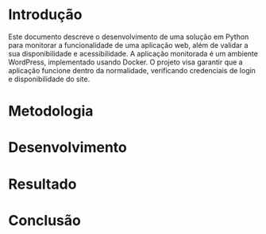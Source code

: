 # Introdução
Este documento descreve o desenvolvimento de uma solução em Python para monitorar a funcionalidade de uma aplicação web,
  além de validar a sua disponibilidade e acessibilidade. A aplicação monitorada é um ambiente WordPress,
  implementado usando Docker. O projeto visa garantir que a aplicação funcione dentro da normalidade,
  verificando credenciais de login e disponibilidade do site.

# Metodologia
# Desenvolvimento
# Resultado
# Conclusão

